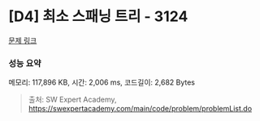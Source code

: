 # [D4] 최소 스패닝 트리 - 3124 

[문제 링크](https://swexpertacademy.com/main/code/problem/problemDetail.do?contestProbId=AV_mSnmKUckDFAWb) 

### 성능 요약

메모리: 117,896 KB, 시간: 2,006 ms, 코드길이: 2,682 Bytes



> 출처: SW Expert Academy, https://swexpertacademy.com/main/code/problem/problemList.do